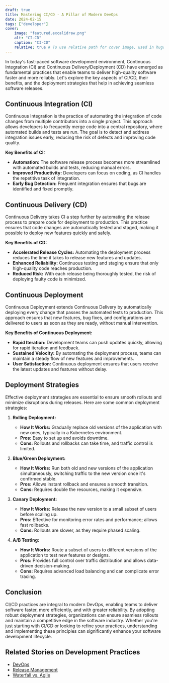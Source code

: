 ```yaml
---
draft: true
title: Mastering CI/CD - A Pillar of Modern DevOps
date: 2024-02-15
tags: ["developer"]
cover:
    image: "featured.excalidraw.png"
    alt: "CI-CD"
    caption: "CI-CD"
    relative: true # To use relative path for cover image, used in hugo Page-bundles
---
```

In today's fast-paced software development environment, Continuous Integration (CI) and Continuous Delivery/Deployment (CD) have emerged as fundamental practices that enable teams to deliver high-quality software faster and more reliably. Let's explore the key aspects of CI/CD, their benefits, and the deployment strategies that help in achieving seamless software releases.

## Continuous Integration (CI)

Continuous Integration is the practice of automating the integration of code changes from multiple contributors into a single project. This approach allows developers to frequently merge code into a central repository, where automated builds and tests are run. The goal is to detect and address integration issues early, reducing the risk of defects and improving code quality.

**Key Benefits of CI:**

- **Automation:** The software release process becomes more streamlined with automated builds and tests, reducing manual errors.
- **Improved Productivity:** Developers can focus on coding, as CI handles the repetitive task of integration.
- **Early Bug Detection:** Frequent integration ensures that bugs are identified and fixed promptly.

## Continuous Delivery (CD)

Continuous Delivery takes CI a step further by automating the release process to prepare code for deployment to production. This practice ensures that code changes are automatically tested and staged, making it possible to deploy new features quickly and safely.

**Key Benefits of CD:**

- **Accelerated Release Cycles:** Automating the deployment process reduces the time it takes to release new features and updates.
- **Enhanced Reliability:** Continuous testing and staging ensure that only high-quality code reaches production.
- **Reduced Risk:** With each release being thoroughly tested, the risk of deploying faulty code is minimized.

## Continuous Deployment

Continuous Deployment extends Continuous Delivery by automatically deploying every change that passes the automated tests to production. This approach ensures that new features, bug fixes, and configurations are delivered to users as soon as they are ready, without manual intervention.

**Key Benefits of Continuous Deployment:**

- **Rapid Iteration:** Development teams can push updates quickly, allowing for rapid iteration and feedback.
- **Sustained Velocity:** By automating the deployment process, teams can maintain a steady flow of new features and improvements.
- **User Satisfaction:** Continuous deployment ensures that users receive the latest updates and features without delay.

## Deployment Strategies

Effective deployment strategies are essential to ensure smooth rollouts and minimize disruptions during releases. Here are some common deployment strategies:

1. **Rolling Deployment:**

   - **How It Works:** Gradually replace old versions of the application with new ones, typically in a Kubernetes environment.
   - **Pros:** Easy to set up and avoids downtime.
   - **Cons:** Rollouts and rollbacks can take time, and traffic control is limited.
2. **Blue/Green Deployment:**

   - **How It Works:** Run both old and new versions of the application simultaneously, switching traffic to the new version once it's confirmed stable.
   - **Pros:** Allows instant rollback and ensures a smooth transition.
   - **Cons:** Requires double the resources, making it expensive.
3. **Canary Deployment:**

   - **How It Works:** Release the new version to a small subset of users before scaling up.
   - **Pros:** Effective for monitoring error rates and performance; allows fast rollbacks.
   - **Cons:** Rollouts are slower, as they require phased scaling.
4. **A/B Testing:**

   - **How It Works:** Route a subset of users to different versions of the application to test new features or designs.
   - **Pros:** Provides full control over traffic distribution and allows data-driven decision-making.
   - **Cons:** Requires advanced load balancing and can complicate error tracing.

## Conclusion

CI/CD practices are integral to modern DevOps, enabling teams to deliver software faster, more efficiently, and with greater reliability. By adopting robust deployment strategies, organizations can ensure seamless rollouts and maintain a competitive edge in the software industry. Whether you're just starting with CI/CD or looking to refine your practices, understanding and implementing these principles can significantly enhance your software development lifecycle.

## Related Stories on Development Practices

- [DevOps](../dev-practice_devops/index.md)
- [Release Management](../dev-practice_release-management/index.md)
- [Waterfall vs. Agile](../dev-practice_waterfall-vs-agile/index.md)
